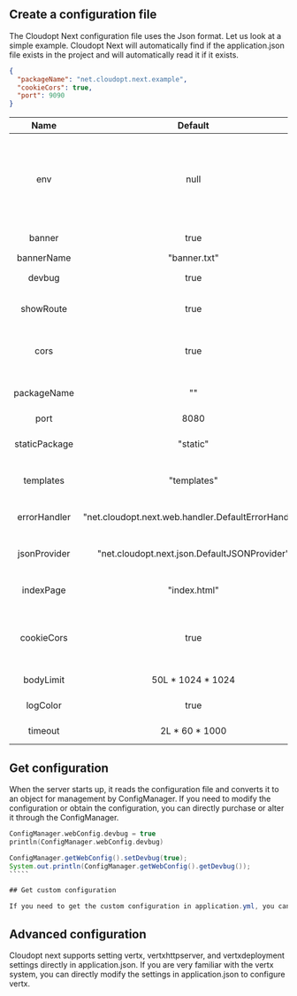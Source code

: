 ## Create a configuration file

The Cloudopt Next configuration file uses the Json format. Let us look at a simple example. Cloudopt Next will automatically find if the application.json file exists in the project and will automatically read it if it exists.

````json
{
  "packageName": "net.cloudopt.next.example",
  "cookieCors": true,
  "port": 9090
}
````

| Name     | Default| Description|
|:--------:|:---------:|:-------|
| env| null|After filling in, the configuration file of application-${env}.json will be read automatically, and the configuration in application. JSON will be overwritten.        |
| banner| true| Whether to display Banner at startup.      |
| bannerName| "banner.txt"| Banner file name.      |
| devbug| true| Whether to is developer mode.      |
| showRoute| true| Whether to display routing information during access.      |
| cors| true| Whether to open CORS, enabling CORS will allow API calls across domains.      |
| packageName| ""| The name of the package where the project is located.      |
| port| 8080| Listening port.      |
| staticPackage| "static"| The name of the folder where the static resource file is located.      |
| templates| "templates"| The name of the folder where the template file is located.      |
| errorHandler| "net.cloudopt.next.web.handler.DefaultErrorHandler"| Error interceptor package name and class name.      |
| jsonProvider| "net.cloudopt.next.json.DefaultJSONProvider"| The package name and class name of the Json implementation class.      |
| indexPage| "index.html"| The home page file name of the static resource folder.      |
| cookieCors| true| Whether to allow cookies to be passed at the same time under cross-domain call API conditions.      |
| bodyLimit| 50L * 1024 * 1024| File upload size limit, in units of b.      |
| logColor| true| Whether to use color log output.      |
| timeout| 2L * 60 * 1000| HTTP request timeout in ms.      |

## Get configuration

When the server starts up, it reads the configuration file and converts it to an object for management by ConfigManager. If you need to modify the configuration or obtain the configuration, you can directly purchase or alter it through the ConfigManager.

````kotlin
ConfigManager.webConfig.devbug = true
println(ConfigManager.webConfig.devbug)
````

````java
ConfigManager.getWebConfig().setDevbug(true);
System.out.println(ConfigManager.getWebConfig().getDevbug());
​`````

## Get custom configuration

If you need to get the custom configuration in application.yml, you can directly get the configuration under net.cloudopt.next.test by ConfigManager.init("test") or ConfigManager.initObject("test",TestBean.class).Ideal for plug-in development.
````

## Advanced configuration

Cloudopt next supports setting vertx, vertxhttpserver, and vertxdeployment settings directly in application.json. If you are very familiar with the vertx system, you can directly modify the settings in application.json to configure vertx.